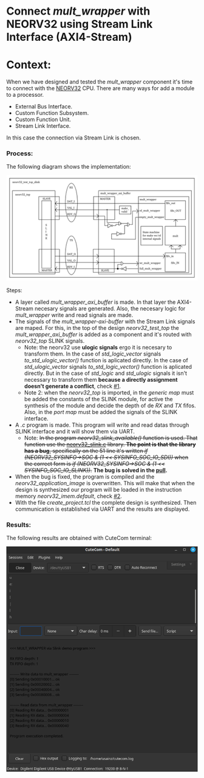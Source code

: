 # Connect *mult_wrapper* with NEORV32 using Stream Link Interface (AXI4-Stream)

# Context:

When we have designed and tested the *mult_wrapper* component it's time to connect with the [NEORV32](https://github.com/stnolting/neorv32) CPU. There are many ways for add a module to a processor.

- External Bus Interface.
- Custom Function Subsystem.
- Custom Function Unit.
- Stream Link Interface.

In this case the connection via Stream Link is chosen.

### Process:

The following diagram shows the implementation: 

![Plano](https://raw.githubusercontent.com/Unike267/Photos/master/UNI-Photos/Practices/slink_plano.png)

Steps:

- A layer called *mult_wrapper_axi_buffer* is made. In that layer the AXI4-Stream necesary signals are generated. Also, the necesary logic for *mult_wrapper* write and read signals are made.
- The signals of the *mult_wrapper-axi-buffer* with the Stream Link signals are maped. For this, in the top of the design *neorv32_test_top* the *mult_wrapper_axi_buffer* is added as a component and it's routed with *neorv32_top* SLINK signals.
    - Note: the neorv32 use **ulogic signals** ergo it is necesary to transform them. In the case of *std_logic_vector* signals *to_std_ulogic_vector()* function is aplicated directly. In the case of *std_ulogic_vector* signals *to_std_logic_vector()* function is aplicated directly. But in the case of *std_logic* and *std_ulogic* signals it isn't necessary to transform them **because a directly assignment doesn't generate a conflict**, check [#1](https://github.com/Unike267/Practices/issues/1).
    - Note 2: when the *neorv32_top* is imported, in the *generic map* must be added the constants of the SLINK module, for active the synthesis of the module and decide the depth of de *RX* and *TX* fifos. Also, in the *port map* must be added the signals of the SLINK interface.
- A *.c* program is made. This program will write and read datas through SLINK interface and it will show them via UART.
    - Note: ~~In the program *neorv32_slink_available()* function is used. That function use the [neorv32_slink.c](https://github.com/stnolting/neorv32/blob/main/sw/lib/source/neorv32_slink.c) library. **The point is that the library has a bug**, specifically on the 51 line it's written *if (NEORV32_SYSINFO->SOC & (1 << SYSINFO_SOC_IO_SDI))* when the correct form is *if (NEORV32_SYSINFO->SOC & (1 << SYSINFO_SOC_IO_SLINK))*.~~ **The bug is solved in the [pull](https://github.com/stnolting/neorv32/pull/717).**
- When the bug is fixed, the program is compiled and the *neorv32_application_image* is overwritten. This will make that when the design is synthesized our program will be loaded in the instruction memory *neorv32_imem.default*, check [#2](https://github.com/Unike267/Practices/issues/2).
- With the file *create_project.tcl* the complete design is synthesized. Then communication is established via UART and the results are displayed.

### Results:

The following results are obtained with CuteCom terminal:

![Result](https://raw.githubusercontent.com/Unike267/Photos/master/UNI-Photos/Practices/slink_result.png)
